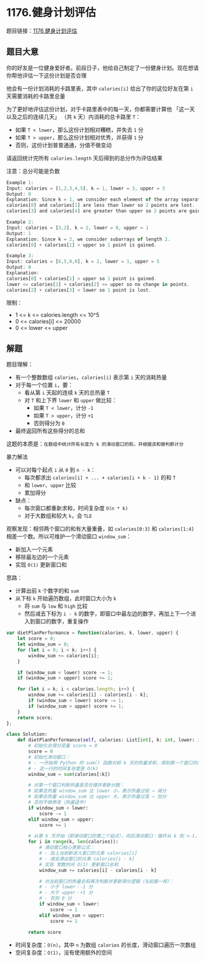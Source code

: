 # 1176.健身计划评估

题目链接：[1176.健身计划评估](https://leetcode.cn/problems/diet-plan-performance/)

## 题目大意

你的好友是一位健身爱好者。前段日子，他给自己制定了一份健身计划。现在想请你帮他评估一下这份计划是否合理

他会有一份计划消耗的卡路里表，其中 `calories[i]` 给出了你的这位好友在第 `i` 天需要消耗的卡路里总量

为了更好地评估这份计划，对于卡路里表中的每一天，你都需要计算他 「这一天以及之后的连续几天」 （共 `k` 天）内消耗的总卡路里 `T`：
- 如果 `T < lower`，那么这份计划相对糟糕，并失去 `1` 分
-  如果 `T > upper`，那么这份计划相对优秀，并获得 `1` 分
-  否则，这份计划普普通通，分值不做变动
  
请返回统计完所有 `calories.length` 天后得到的总分作为评估结果

注意：总分可能是负数

```js
Example 1:
Input: calories = [1,2,3,4,5], k = 1, lower = 3, upper = 3
Output: 0
Explanation: Since k = 1, we consider each element of the array separately and compare it to lower and upper.
calories[0] and calories[1] are less than lower so 2 points are lost.
calories[3] and calories[4] are greater than upper so 2 points are gained.

Example 2:
Input: calories = [3,2], k = 2, lower = 0, upper = 1
Output: 1
Explanation: Since k = 2, we consider subarrays of length 2.
calories[0] + calories[1] > upper so 1 point is gained.

Example 3:
Input: calories = [6,5,0,0], k = 2, lower = 1, upper = 5
Output: 0
Explanation:
calories[0] + calories[1] > upper so 1 point is gained.
lower <= calories[1] + calories[2] <= upper so no change in points.
calories[2] + calories[3] < lower so 1 point is lost.
```

限制：
- 1 <= k <= calories.length <= 10^5
- 0 <= calories[i] <= 20000
- 0 <= lower <= upper

## 解题

题目理解：
- 有一个整数数组 `calories`，`calories[i]` 表示第 `i` 天的消耗热量
- 对于每一个位置 `i`，要：
  - 看从第 `i` 天起的连续 `k` 天的总热量 `T`
  - 对 `T` 和上下界 `lower` 和 `upper` 做比较：
    - 如果 `T < lower`，计分 `-1`
    - 如果 `T > upper`，计分 `+1`
    - 否则得分为 `0`
- 最终返回所有这些得分的总和

这题的本质是：`在数组中统计所有长度为 k 的滑动窗口的和，并根据该和做判断计分`

暴力解法
- 可以对每个起点 `i` 从 `0` 到 `n - k`：
  - 每次都求出 `calories[i] + ... + calories[i + k - 1]` 的和 `T`
  - 和 `lower`、`upper` 比较
  - 累加得分
- 缺点：
  - 每次窗口都重新求和，时间复杂度 `O(n * k)`
  - 对于大数组和较大 `k`，会 `TLE`

观察发现：相邻两个窗口的和有大量重叠，如 `calories[0:3]` 和 `calories[1:4]` 相差一个数。所以可维护一个滑动窗口 `window_sum`：
- 新加入一个元素
- 移除最左边的一个元素
- 实现 `O(1)` 更新窗口和

思路：
- 计算出前 `k` 个数字的和 `sum`
- 从下标 `k` 开始遍历数组，此时窗口大小为 `k`
  - 将 `sum` 与 `low` 和 `high` 比较
  - 然后减去下标为 `i - k` 的数字，即窗口中最左边的数字，再加上下一个进入到窗口的数字，重复操作

```js
var dietPlanPerformance = function(calories, k, lower, upper) {
    let score = 0;
    let window_sum = 0;
    for (let i = 0; i < k; i++) {
        window_sum += calories[i];
    }

    if (window_sum < lower) score -= 1;
    if (window_sum > upper) score += 1;

    for (let i = k; i < calories.length; i++) {
        window_sum += calories[i] - calories[i - k];
        if (window_sum < lower) score -= 1;
        if (window_sum > upper) score += 1;
    }
    return score;
};
```
```python
class Solution:
    def dietPlanPerformance(self, calories: List[int], k: int, lower: int, upper: int) -> int:
        # 初始化总得分变量 score = 0
        score = 0
        # 初始化滑动窗口：
        # - 一开始用 Python 的 sum() 函数对前 k 天的热量求和，得到第一个窗口的热量总和 window_sum
        # - 这一行的时间复杂度是 O(k)
        window_sum = sum(calories[:k])  

        # 对第一个窗口判断热量是否合理并更新分数：
        # 如果总热量 window_sum 比 lower 小，表示热量过低 → 减分
        # 如果总热量 window_sum 比 upper 大，表示热量过高 → 加分
        # 否则不做修改（热量适中）
        if window_sum < lower:
            score -= 1
        elif window_sum > upper:
            score += 1

        # 从第 k 天开始（即滑动窗口的第二个起点），向后滑动窗口：循环从 k 到 n-1，共滑动 n - k 次（其中 n 是数组长度）
        for i in range(k, len(calories)):
            # 滑动窗口核心更新公式：
            # - 加上当前新进入窗口的元素 calories[i]
            # - 减去滑出窗口的元素 calories[i - k]
            # 实现 常数时间 O(1) 更新窗口总和
            window_sum += calories[i] - calories[i - k]  

            # 对当前窗口的热量总和再次判断并更新得分逻辑（与前面一样）：
            # - 小于 lower：-1 分
            # - 大于 upper：+1 分
            # - 否则 0 分
            if window_sum < lower:
                score -= 1
            elif window_sum > upper:
                score += 1
        
        return score
```

- 时间复杂度：`O(n)`，其中 `n` 为数组 `calories` 的长度，滑动窗口遍历一次数组
- 空间复杂度：`O(1)`，没有使用额外的空间